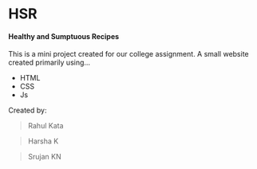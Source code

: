 # HSR

#### Healthy and Sumptuous Recipes

This is a mini project created for our college assignment.
A small website created primarily using...
- HTML
- CSS
- Js

Created by:

> Rahul Kata

> Harsha K


> Srujan KN
